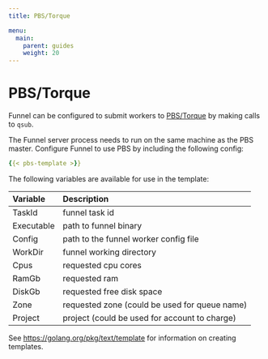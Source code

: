 ```yaml
---
title: PBS/Torque

menu:
  main:
    parent: guides
    weight: 20
---
```


# PBS/Torque

Funnel can be configured to submit workers to [PBS/Torque][pbs] by making calls
to `qsub`.

The Funnel server process needs to run on the same machine as the PBS master.
Configure Funnel to use PBS by including the following config:

```YAML
{{< pbs-template >}}
```
The following variables are available for use in the template:

| Variable    |  Description |
|:------------|:-------------|
|TaskId       | funnel task id |
|Executable   | path to funnel binary |
|Config       | path to the funnel worker config file |
|WorkDir      | funnel working directory |
|Cpus         | requested cpu cores |
|RamGb        | requested ram |
|DiskGb       | requested free disk space |
|Zone         | requested zone (could be used for queue name) |
|Project      | project (could be used for account to charge) |

See https://golang.org/pkg/text/template for information on creating templates.

[pbs]: http://www.adaptivecomputing.com/products/open-source/torque/
